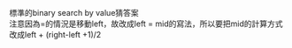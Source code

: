 標準的binary search by value猜答案  
注意因為=的情況是移動left，故改成left = mid的寫法，所以要把mid的計算方式改成left + (right-left +1)/2